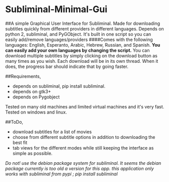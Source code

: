 # Subliminal-Minimal-Gui

##A simple Graphical User Interface for Subliminal.
Made for downloading subtitles quickly from different providers in different languages.
Depends on python 2, subliminal, and PyGObject.
It's built in one script so you can easily add/remove languages/providers
####Comes with the following languages:
English, Esperanto, Arabic, Hebrew, Russian, and Spanish.
**You can easily add your own languages by changing the script.**
You can download multiple subtitles by simply clicking on the download button as many times as you wish. Each download will be in its own thread. When it does, the progress bar should indicate that by going faster.

##Requirements,
- depends on subliminal, pip install subliminal.
- depends on gtk3+
- depends on Pygobject

Tested on many old machines and limited virtual machines and it's very fast.
Tested on windows and linux.



##ToDo,

- download subtitles for a list of movies
- choose from different subtitle options in addition to downloading the best fit
- tab views for the different modes while still keeping the interface as simple as possible.

*Do not! use the debian package system for subliminal. It seems the debian package currently is too old a version for this app. this application only works with subliminal from pypi ; pip install subliminal*
